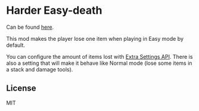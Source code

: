 ﻿# Harder Easy-death

Can be found [here](https://www.raftmodding.com/mods/harder-easy-death).

This mod makes the player lose one item when playing in Easy mode by default.

You can configure the amount of items lost with [Extra Settings API](https://www.raftmodding.com/mods/extra-settings-api).
There is also a setting that will make it behave like Normal mode (lose some items in a stack and damage tools).

License
----

MIT